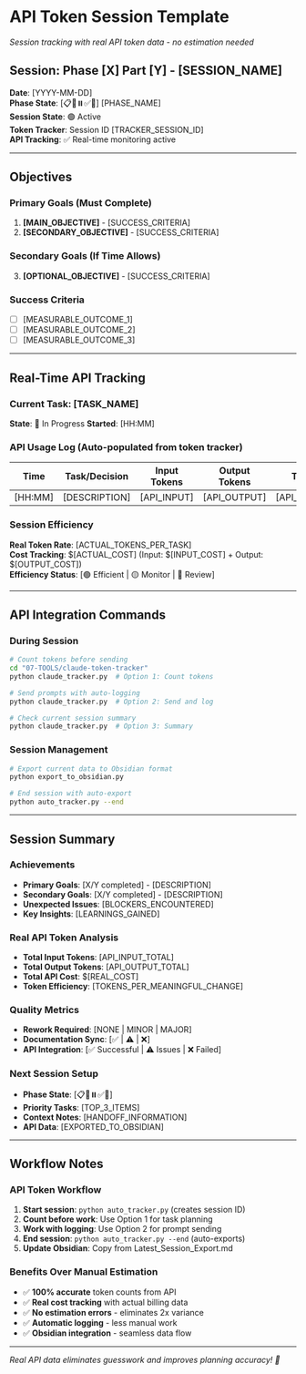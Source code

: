 # API Token Session Template

*Session tracking with real API token data - no estimation needed*

## Session: Phase [X] Part [Y] - [SESSION_NAME]

**Date**: [YYYY-MM-DD]  
**Phase State**: [📋🔄⏸️✅🔄] [PHASE_NAME]  
**Session State**: 🟢 Active  
**Token Tracker**: Session ID [TRACKER_SESSION_ID]  
**API Tracking**: ✅ Real-time monitoring active  

---

## Objectives

### Primary Goals (Must Complete)
1. **[MAIN_OBJECTIVE]** - [SUCCESS_CRITERIA]
2. **[SECONDARY_OBJECTIVE]** - [SUCCESS_CRITERIA]

### Secondary Goals (If Time Allows)  
3. **[OPTIONAL_OBJECTIVE]** - [SUCCESS_CRITERIA]

### Success Criteria
- [ ] [MEASURABLE_OUTCOME_1]
- [ ] [MEASURABLE_OUTCOME_2]
- [ ] [MEASURABLE_OUTCOME_3]

---

## Real-Time API Tracking

### Current Task: [TASK_NAME]
**State**: 🔄 In Progress **Started**: [HH:MM]

### API Usage Log (Auto-populated from token tracker)
| Time | Task/Decision | Input Tokens | Output Tokens | Total | Tools | Notes |
|------|---------------|--------------|---------------|-------|-------|-------|
| [HH:MM] | [DESCRIPTION] | [API_INPUT] | [API_OUTPUT] | [API_TOTAL] | [TOOLS] | [INSIGHTS] |

### Session Efficiency
**Real Token Rate**: [ACTUAL_TOKENS_PER_TASK]  
**Cost Tracking**: $[ACTUAL_COST] (Input: $[INPUT_COST] + Output: $[OUTPUT_COST])  
**Efficiency Status**: [🟢 Efficient | 🟡 Monitor | 🔴 Review]

---

## API Integration Commands

### During Session
```bash
# Count tokens before sending
cd "07-TOOLS/claude-token-tracker"
python claude_tracker.py  # Option 1: Count tokens

# Send prompts with auto-logging
python claude_tracker.py  # Option 2: Send and log

# Check current session summary
python claude_tracker.py  # Option 3: Summary
```

### Session Management
```bash
# Export current data to Obsidian format
python export_to_obsidian.py

# End session with auto-export
python auto_tracker.py --end
```

---

## Session Summary

### Achievements
- **Primary Goals**: [X/Y completed] - [DESCRIPTION]
- **Secondary Goals**: [X/Y completed] - [DESCRIPTION]  
- **Unexpected Issues**: [BLOCKERS_ENCOUNTERED]
- **Key Insights**: [LEARNINGS_GAINED]

### Real API Token Analysis
- **Total Input Tokens**: [API_INPUT_TOTAL]
- **Total Output Tokens**: [API_OUTPUT_TOTAL]  
- **Total API Cost**: $[REAL_COST]
- **Token Efficiency**: [TOKENS_PER_MEANINGFUL_CHANGE]

### Quality Metrics
- **Rework Required**: [NONE | MINOR | MAJOR]
- **Documentation Sync**: [✅ | ⚠️ | ❌]
- **API Integration**: [✅ Successful | ⚠️ Issues | ❌ Failed]

### Next Session Setup
- **Phase State**: [📋🔄⏸️✅🔄]
- **Priority Tasks**: [TOP_3_ITEMS]  
- **Context Notes**: [HANDOFF_INFORMATION]
- **API Data**: [EXPORTED_TO_OBSIDIAN]

---

## Workflow Notes

### API Token Workflow
1. **Start session**: `python auto_tracker.py` (creates session ID)
2. **Count before work**: Use Option 1 for task planning
3. **Work with logging**: Use Option 2 for prompt sending
4. **End session**: `python auto_tracker.py --end` (auto-exports)
5. **Update Obsidian**: Copy from Latest_Session_Export.md

### Benefits Over Manual Estimation
- ✅ **100% accurate** token counts from API
- ✅ **Real cost tracking** with actual billing data
- ✅ **No estimation errors** - eliminates 2x variance
- ✅ **Automatic logging** - less manual work
- ✅ **Obsidian integration** - seamless data flow

---

*Real API data eliminates guesswork and improves planning accuracy! 🎯*